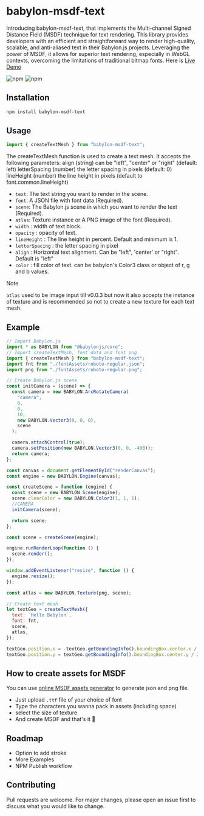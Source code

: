 # babylon-msdf-text

Introducing babylon-msdf-text, that implements the Multi-channel Signed Distance Field (MSDF) technique for text rendering. This library provides developers with an efficient and straightforward way to render high-quality, scalable, and anti-aliased text in their Babylon.js projects. Leveraging the power of MSDF, it allows for superior text rendering, especially in WebGL contexts, overcoming the limitations of traditional bitmap fonts.
Here is [Live Demo](https://64d52b0b504b31091f46c3dc--singular-yeot-d552d6.netlify.app/)

![npm](https://img.shields.io/npm/v/babylon-msdf-text.svg?style=flat-square) ![npm](https://img.shields.io/npm/dt/babylon-msdf-text.svg?style=flat-square)

## Installation

```bash
npm install babylon-msdf-text
```

## Usage

```javascript
import { createTextMesh } from "babylon-msdf-text";
```

The createTextMesh function is used to create a text mesh. It accepts the following parameters:
align (string) can be "left", "center" or "right" (default: left)
letterSpacing (number) the letter spacing in pixels (default: 0)
lineHeight (number) the line height in pixels (default to font.common.lineHeight)

- `text`: The text string you want to render in the scene.
- `font`: A JSON file with font data (Required).
- `scene`: The Babylon.js scene in which you want to render the text (Required).
- `atlas`: Texture instance or A PNG image of the font (Required).
- `width` : width of text block.
- `opacity` : opacity of text.
- `lineHeight` : The line height in percent. Default and minimum is 1.
- `letterSpacing` : the letter spacing in pixel
- `align` : Horizontal text alignment. Can be "left", 'center' or "right". Default is "left"
- `color` : fill color of text. can be babylon's Color3 class or object of r, g and b values.

> [!NOTE]  
> `atlas` used to be image input till v0.0.3 but now it also accepts the instance of texture and is recommended so not to create a new texture for each text mesh.

## Example

```javascript
// Import Babylon.js
import * as BABYLON from "@babylonjs/core";
// Import createTextMesh, font data and font png
import { createTextMesh } from "babylon-msdf-text";
import fnt from "./fontAssets/roboto-regular.json";
import png from "./fontAssets/roboto-regular.png";

// Create Babylon.js scene
const initCamera = (scene) => {
  const camera = new BABYLON.ArcRotateCamera(
    "camera",
    0,
    0,
    10,
    new BABYLON.Vector3(0, 0, 0),
    scene
  );

  camera.attachControl(true);
  camera.setPosition(new BABYLON.Vector3(0, 0, -400));
  return camera;
};

const canvas = document.getElementById("renderCanvas");
const engine = new BABYLON.Engine(canvas);

const createScene = function (engine) {
  const scene = new BABYLON.Scene(engine);
  scene.clearColor = new BABYLON.Color3(1, 1, 1);
  //CAMERA
  initCamera(scene);

  return scene;
};

const scene = createScene(engine);

engine.runRenderLoop(function () {
  scene.render();
});

window.addEventListener("resize", function () {
  engine.resize();
});

const atlas = new BABYLON.Texture(png, scene);

// Create text mesh
let textGeo = createTextMesh({
  text: `Hello Babylon`,
  font: fnt,
  scene,
  atlas,
});

textGeo.position.x = -textGeo.getBoundingInfo().boundingBox.center.x / 2;
textGeo.position.y = textGeo.getBoundingInfo().boundingBox.center.y / 2;
```

## How to create assets for MSDF

You can use [online MSDF assets generator](https://msdf-bmfont.donmccurdy.com/) to generate json and png file.

- Just upload `.ttf` file of your choice of font
- Type the characters you wanna pack in assets (including space)
- select the size of texture
- And create MSDF and that's it 🎉

## Roadmap

- Option to add stroke
- More Examples
- NPM Publish workflow

## Contributing

Pull requests are welcome. For major changes, please open an issue first to discuss what you would like to change.
